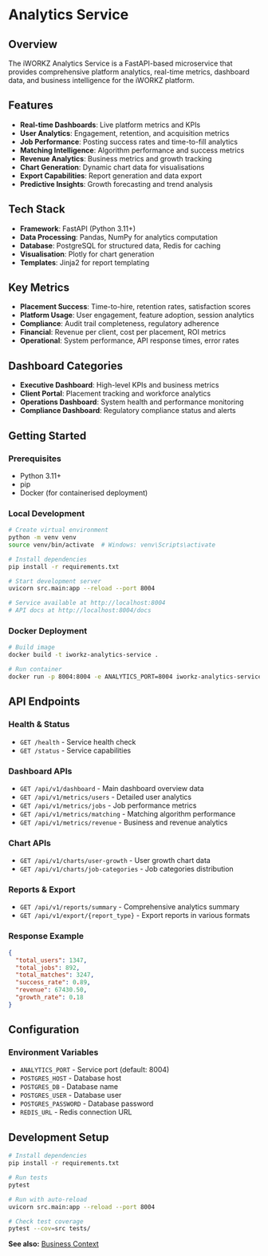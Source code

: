 # Analytics Service

## Overview

The iWORKZ Analytics Service is a FastAPI-based microservice that provides comprehensive platform analytics, real-time metrics, dashboard data, and business intelligence for the iWORKZ platform.

## Features

* **Real-time Dashboards**: Live platform metrics and KPIs
* **User Analytics**: Engagement, retention, and acquisition metrics
* **Job Performance**: Posting success rates and time-to-fill analytics
* **Matching Intelligence**: Algorithm performance and success metrics
* **Revenue Analytics**: Business metrics and growth tracking
* **Chart Generation**: Dynamic chart data for visualisations
* **Export Capabilities**: Report generation and data export
* **Predictive Insights**: Growth forecasting and trend analysis

## Tech Stack

* **Framework**: FastAPI (Python 3.11+)
* **Data Processing**: Pandas, NumPy for analytics computation
* **Database**: PostgreSQL for structured data, Redis for caching
* **Visualisation**: Plotly for chart generation
* **Templates**: Jinja2 for report templating

## Key Metrics

* **Placement Success**: Time-to-hire, retention rates, satisfaction scores
* **Platform Usage**: User engagement, feature adoption, session analytics
* **Compliance**: Audit trail completeness, regulatory adherence
* **Financial**: Revenue per client, cost per placement, ROI metrics
* **Operational**: System performance, API response times, error rates

## Dashboard Categories

* **Executive Dashboard**: High-level KPIs and business metrics
* **Client Portal**: Placement tracking and workforce analytics
* **Operations Dashboard**: System health and performance monitoring
* **Compliance Dashboard**: Regulatory compliance status and alerts

## Getting Started

### Prerequisites

* Python 3.11+
* pip
* Docker (for containerised deployment)

### Local Development

```bash
# Create virtual environment
python -m venv venv
source venv/bin/activate  # Windows: venv\Scripts\activate

# Install dependencies
pip install -r requirements.txt

# Start development server
uvicorn src.main:app --reload --port 8004

# Service available at http://localhost:8004
# API docs at http://localhost:8004/docs
```

### Docker Deployment

```bash
# Build image
docker build -t iworkz-analytics-service .

# Run container
docker run -p 8004:8004 -e ANALYTICS_PORT=8004 iworkz-analytics-service
```

## API Endpoints

### Health & Status

* `GET /health` - Service health check
* `GET /status` - Service capabilities

### Dashboard APIs

* `GET /api/v1/dashboard` - Main dashboard overview data
* `GET /api/v1/metrics/users` - Detailed user analytics
* `GET /api/v1/metrics/jobs` - Job performance metrics
* `GET /api/v1/metrics/matching` - Matching algorithm performance
* `GET /api/v1/metrics/revenue` - Business and revenue analytics

### Chart APIs

* `GET /api/v1/charts/user-growth` - User growth chart data
* `GET /api/v1/charts/job-categories` - Job categories distribution

### Reports & Export

* `GET /api/v1/reports/summary` - Comprehensive analytics summary
* `GET /api/v1/export/{report_type}` - Export reports in various formats

### Response Example

```json
{
  "total_users": 1347,
  "total_jobs": 892,
  "total_matches": 3247,
  "success_rate": 0.89,
  "revenue": 67430.50,
  "growth_rate": 0.18
}
```

## Configuration

### Environment Variables

* `ANALYTICS_PORT` - Service port (default: 8004)
* `POSTGRES_HOST` - Database host
* `POSTGRES_DB` - Database name
* `POSTGRES_USER` - Database user
* `POSTGRES_PASSWORD` - Database password
* `REDIS_URL` - Redis connection URL

## Development Setup

```bash
# Install dependencies
pip install -r requirements.txt

# Run tests
pytest

# Run with auto-reload
uvicorn src.main:app --reload --port 8004

# Check test coverage
pytest --cov=src tests/
```

**See also:** [Business Context](/1_DOCUMENTATION/BUSINESS_CONTEXT.md)
